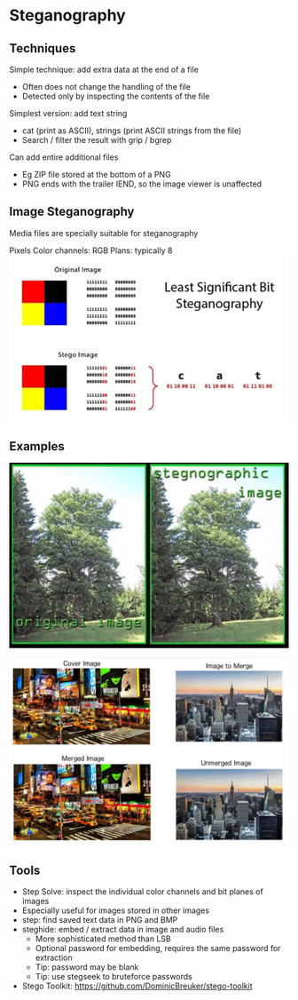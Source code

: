 # Steganography

## Techniques
Simple technique: add extra data at the end of a file
* Often does not change the handling of the file
* Detected only by inspecting the contents of the file

Simplest version: add text string
* cat (print as ASCII), strings (print ASCII strings from the file)
* Search / filter the result with grip / bgrep

Can add entire additional files
* Eg ZIP file stored at the bottom of a PNG
* PNG ends with the trailer IEND, so the image viewer is unaffected 

## Image Steganography
Media files are specially suitable for steganography

Pixels
Color channels: RGB
Plans: typically 8 
![Image Stego](../../Other/Image-stego.png)

## Examples
![Stego image](../../Other/Stego-image.png)

![Stego cover](../../Other/Stego-cover.png)

## Tools
* Step Solve: inspect the individual color channels and bit planes of images
* Especially useful for images stored in other images
* step: find saved text data in PNG and BMP
* steghide: embed / extract data in image and audio files
  * More sophisticated method than LSB
  * Optional password for embedding, requires the same password for extraction
  * Tip: password may be blank
  * Tip: use stegseek to bruteforce passwords
* Stego Toolkit: https://github.com/DominicBreuker/stego-toolkit 